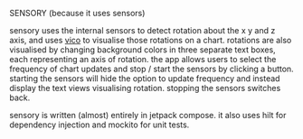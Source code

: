 SENSORY (because it uses sensors)  

sensory uses the internal sensors to detect rotation about the x y and z axis, and uses 
[vico](https://github.com/patrykandpatrick/vico) to visualise those rotations on a chart. rotations
are also visualised by changing background colors in three separate text boxes, each representing
an axis of rotation. the app allows users to select the frequency of chart updates and stop / start
the sensors by clicking a button. starting the sensors will hide the option to update frequency and
instead display the text views visualising rotation. stopping the sensors switches back.

sensory is written (almost) entirely in jetpack compose. it also uses hilt for dependency injection
and mockito for unit tests.  



